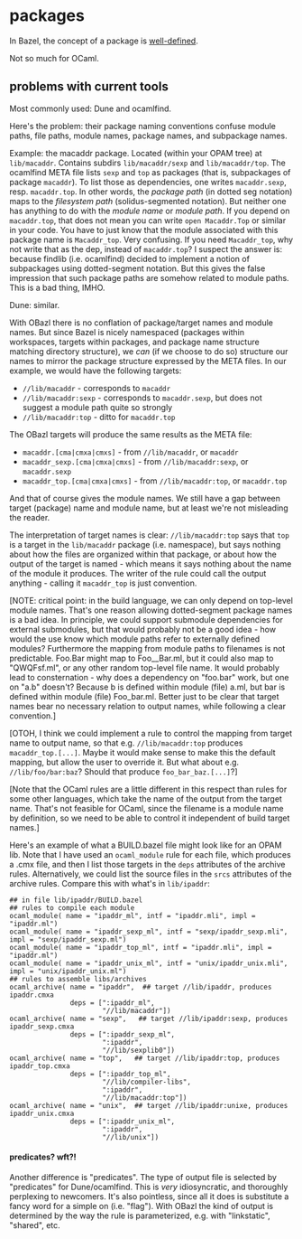 # packages

In Bazel, the concept of a package is
[well-defined](https://docs.bazel.build/versions/master/build-ref.html#packages).

Not so much for OCaml.

## problems with current tools

Most commonly used: Dune and ocamlfind.

Here's the problem: their package naming conventions confuse module
paths, file paths, module names, package names, and subpackage names.

Example: the macaddr package. Located (within your OPAM tree) at
`lib/macaddr`.  Contains subdirs `lib/macaddr/sexp` and
`lib/macaddr/top`.  The ocamlfind META file lists `sexp` and `top` as
packages (that is, subpackages of package `macaddr`).  To list those
as dependencies, one writes `macaddr.sexp`, resp. `macaddr.top`.  In
other words, the _package path_ (in dotted seg notation) maps to the
_filesystem path_ (solidus-segmented notation).  But neither one has
anything to do with the _module name_ or _module path_.  If you depend
on `macaddr.top`, that does not mean you can write `open Macaddr.Top`
or similar in your code.  You have to just know that the module
associated with this package name is `Macaddr_top`.  Very
confusing. If you need `Macaddr_top`, why not write that as the dep,
instead of `macaddr.top`?  I suspect the answer is: because findlib
(i.e. ocamlfind) decided to implement a notion of subpackages using
dotted-segment notation. But this gives the false impression that such
package paths are somehow related to module paths. This is a bad
thing, IMHO.

Dune: similar.

With OBazl there is no conflation of package/target names and module
names.  But since Bazel is nicely namespaced (packages within
workspaces, targets within packages, and package name structure
matching directory structure), we _can_ (if we choose to do so) structure
our names to mirror the package structure expressed by the META files.
In our example, we would have the following targets:

* `//lib/macaddr`  - corresponds to `macaddr`
* `//lib/macaddr:sexp` - corresponds to `macaddr.sexp`, but does not suggest a module path quite so strongly
* `//lib/macaddr:top` - ditto for `macaddr.top`

The OBazl targets will produce the same results as the META file:

* `macaddr.[cma|cmxa|cmxs]` - from `//lib/macaddr`, or `macaddr`
* `macaddr_sexp.[cma|cmxa|cmxs]` - from `//lib/macaddr:sexp`, or `macaddr.sexp`
* `macaddr_top.[cma|cmxa|cmxs]` - from `//lib/macaddr:top`, or `macaddr.top`

And that of course gives the module names.  We still have a gap
between target (package) name and module name, but at least we're not
misleading the reader.

The interpretation of target names is clear: `//lib/macaddr:top` says
that `top` is a target in the `lib/macaddr` package (i.e. namespace),
but says nothing about how the files are organized within that
package, or about how the output of the target is named - which means
it says nothing about the name of the module it produces.  The writer
of the rule could call the output anything - calling it `macaddr_top`
is just convention.

[NOTE: critical point: in the build language, we can only depend on
top-level module names.  That's one reason allowing dotted-segment
package names is a bad idea.  In principle, we could support submodule
dependencies for external submodules, but that would probably not be a
good idea - how would the use know which module paths refer to
externally defined modules?  Furthermore the mapping from module paths
to filenames is not predictable.  Foo.Bar might map to Foo__Bar.ml,
but it could also map to "QWQFsf.ml", or any other random top-level
file name. It would probably lead to consternation - why does a
dependency on "foo.bar" work, but one on "a.b" doesn't?  Because b is
defined within module (file) a.ml, but bar is defined within module
(file) Foo_bar.ml.  Better just to be clear that target names bear no
necessary relation to output names, while following a clear convention.]

[OTOH, I think we could implement a rule to control the mapping from
target name to output name, so that e.g. `//lib/macaddr:top` produces
`macaddr_top.[...]`.  Maybe it would make sense to make this the
default mapping, but allow the user to override it. But what about
e.g. `//lib/foo/bar:baz`? Should that produce `foo_bar_baz.[...]`?]

[Note that the OCaml rules are a little different in this respect than
rules for some other languages, which take the name of the output from
the target name. That's not feasible for OCaml, since the filename is
a module name by definition, so we need to be able to control it
independent of build target names.]

Here's an example of what a BUILD.bazel file might look like for an
OPAM lib.  Note that I have used an `ocaml_module` rule for each file,
which produces a .cmx file, and then I list those targets in the
`deps` attributes of the archive rules.  Alternatively, we could list
the source files in the `srcs` attributes of the archive rules.
Compare this with what's in `lib/ipaddr`:

```
## in file lib/ipaddr/BUILD.bazel
## rules to compile each module
ocaml_module( name = "ipaddr_ml", intf = "ipaddr.mli", impl = "ipaddr.ml")
ocaml_module( name = "ipaddr_sexp_ml", intf = "sexp/ipaddr_sexp.mli", impl = "sexp/ipaddr_sexp.ml")
ocaml_module( name = "ipaddr_top_ml", intf = "ipaddr.mli", impl = "ipaddr.ml")
ocaml_module( name = "ipaddr_unix_ml", intf = "unix/ipaddr_unix.mli", impl = "unix/ipaddr_unix.ml")
## rules to assemble libs/archives
ocaml_archive( name = "ipaddr",  ## target //lib/ipaddr, produces ipaddr.cmxa
               deps = [":ipaddr_ml",
                       "//lib/macaddr"])
ocaml_archive( name = "sexp",   ## target //lib/ipaddr:sexp, produces ipaddr_sexp.cmxa
               deps = [":ipaddr_sexp_ml",
                       ":ipaddr",
                       "//lib/sexplib0"])
ocaml_archive( name = "top",   ## target //lib/ipaddr:top, produces ipaddr_top.cmxa
               deps = [":ipaddr_top_ml",
                       "//lib/compiler-libs",
                       ":ipaddr",
                       "//lib/macaddr:top"])
ocaml_archive( name = "unix",  ## target //lib/ipaddr:unixe, produces ipaddr_unix.cmxa
               deps = [":ipaddr_unix_ml",
                       ":ipaddr",
                       "//lib/unix"])
```

#### predicates?  wft?!

Another difference is "predicates". The type of output file is
selected by "predicates" for Dune/ocamlfind.  This is _very_
idiosyncratic, and thoroughly perplexing to newcomers.  It's also
pointless, since all it does is substitute a fancy word for a simple
on (i.e. "flag").  With OBazl the kind of output is determined by the
way the rule is parameterized, e.g. with "linkstatic", "shared", etc.

